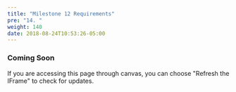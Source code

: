 ```yaml
---
title: "Milestone 12 Requirements"
pre: "14. "
weight: 140
date: 2018-08-24T10:53:26-05:00
---
```


### Coming Soon

If you are accessing this page through canvas, you can choose "Refresh the IFrame" to check for updates.
